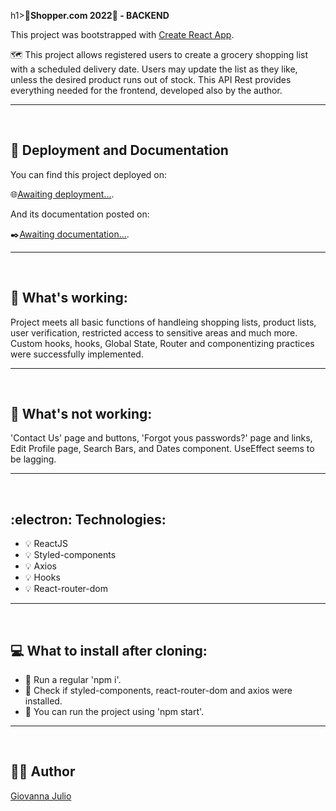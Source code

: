 h1><b>🛒Shopper.com 2022🛒 - BACKEND</b></h1>

This project was bootstrapped with [Create React App](https://github.com/facebook/create-react-app).

<p>🗺️ This project allows registered users to create a grocery shopping list with a scheduled delivery date. Users may update the list as they like, unless the desired product runs out of stock. This API Rest provides everything needed for the frontend, developed also by the author.</p>
<hr>
<br/>

<h2>🚀 Deployment and Documentation</h2>
<p>You can find this project deployed on:<p>🌐<a href="aws">Awaiting deployment...</a>.
<p>And its documentation posted on:<p>✒️<a href="postman">Awaiting documentation...</a>.
<hr>
<br/>

<h2>🔆 What's working:</h2>
<p>Project meets all basic functions of handleing shopping lists, product lists, user verification, restricted access to sensitive areas and much more. Custom hooks, hooks, Global State, Router and componentizing practices were successfully implemented.</p>
<hr>
<br/>

<h2>🔅 What's not working:</h2>
<p>'Contact Us' page and buttons, 'Forgot yous passwords?' page and links, Edit Profile page, Search Bars, and Dates component. UseEffect seems to be lagging. </p>
<hr>
<br/>

<h2>:electron: Technologies:</h2>
<ul>
    <li>💡 ReactJS</li>
    <li>💡 Styled-components</li>
    <li>💡 Axios</li>
    <li>💡 Hooks</li>
    <li>💡 React-router-dom</li>
</ul>
<hr>
<br/>

<h2>💻 What to install after cloning:</h2>
    <ul>
        <li>💽 Run a regular 'npm i'.</li>
        <li>💽 Check if styled-components, react-router-dom and axios were installed.</li>
        <li>💽 You can run the project using 'npm start'.</li>
    </ul>
<hr>
<br/>

<h2>👩‍💻 Author</h2>
<a href="https://github.com/giojulio">Giovanna Julio</a>